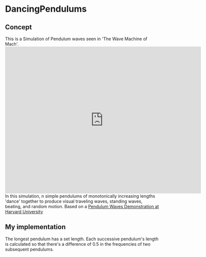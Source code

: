 # DancingPendulums
<h2>Concept</h2>
This is a Simulation of Pendulum waves seen in 'The Wave Machine of Mach'.
<iframe width="640" height="480" src="https://www.youtube.com/embed/yVkdfJ9PkRQ" title="YouTube video player" frameborder="0" allow="accelerometer; autoplay; clipboard-write; encrypted-media; gyroscope; picture-in-picture" allowfullscreen></iframe>
In this simulation, n simple pendulums of monotonically increasing lengths 'dance' together to produce visual traveling waves, standing waves, beating, and random motion. 
Based on a <a href = https://sciencedemonstrations.fas.harvard.edu/presentations/pendulum-waves>Pendulum Waves Demonstration at Harvard University<a>  

<h2>My implementation</h2>
The longest pendulum has a set length. Each successive pendulum's length is calculated so that there's a difference of 0.5 in the frequencies of two subsequent pendulums.
